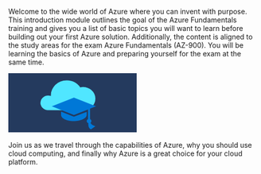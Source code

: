 Welcome to the wide world of Azure where you can invent with purpose.  This introduction module outlines the goal of the Azure Fundamentals training and gives you a list of basic topics you will want to learn before building out your first Azure solution.  Additionally, the content is aligned to the study areas for the exam Azure Fundamentals (AZ-900).  You will be learning the basics of Azure and preparing yourself for the exam at the same time.

![Cloud with a graduation cap on top of it representing the start on your journey to learn about the cloud.](../media/cloud-and-cap.png)

Join us as we travel through the capabilities of Azure, why you should use cloud computing, and finally why Azure is a great choice for your cloud platform.


